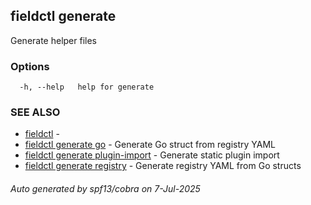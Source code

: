 ## fieldctl generate

Generate helper files

### Options

```
  -h, --help   help for generate
```

### SEE ALSO

* [fieldctl](fieldctl.md)	 - 
* [fieldctl generate go](fieldctl_generate_go.md)	 - Generate Go struct from registry YAML
* [fieldctl generate plugin-import](fieldctl_generate_plugin-import.md)	 - Generate static plugin import
* [fieldctl generate registry](fieldctl_generate_registry.md)	 - Generate registry YAML from Go structs

###### Auto generated by spf13/cobra on 7-Jul-2025
